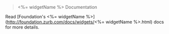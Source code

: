 > <%= widgetName %> Documentation

Read [Foundation's <%= widgetName %>](http://foundation.zurb.com/docs/widgets/<%= widgetName %>.html) docs for more details.

